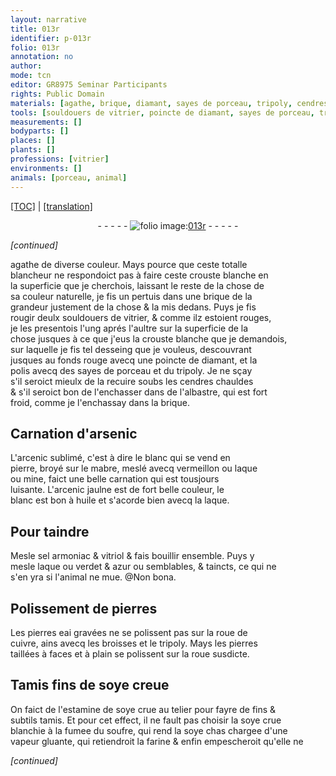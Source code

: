 ```yaml
---
layout: narrative
title: 013r
identifier: p-013r
folio: 013r
annotation: no
author:
mode: tcn
editor: GR8975 Seminar Participants
rights: Public Domain
materials: [agathe, brique, diamant, sayes de porceau, tripoly, cendres, albastre, arsenic, arcenic sublimé, pierre, mabre, vermeillon, laque, mine, arcenic jaulne, huile, sel armoniac, vitriol, verdet, azur, pierres, cuivre, soye, soufre, farine]
tools: [souldouers de vitrier, poincte de diamant, sayes de porceau, tripoly, mabre, roue de cuivre, broisses, roue, Tamis, tamis]
measurements: []
bodyparts: []
places: []
plants: []
professions: [vitrier]
environments: []
animals: [porceau, animal]
---
```


<p><a href="{{ site.baseurl }}/normalized/">[TOC]</a> | <a href="{{ site.baseurl }}/texts/p-013r_tl/" target="_blank">[translation]</a></p><div class="folio" align="center">- - - - - <a href="http://gallica.bnf.fr/ark:/12148/btv1b10500001g/f31.image" target="_blank"><img src="https://cu-mkp.github.io/2017-workshop-edition/assets/photo-icon.png" alt="folio image: " style="display:inline-block; margin-bottom:-3px;"/>013r</a> - - - - - </div>  
 
*[continued]*
  
 <span class="m">agathe</span> de diverse couleur. Mays pource que ceste totalle<br/> blancheur ne respondoict pas à faire ceste crouste blanche en<br/> la superficie que je cherchois, laissant le reste de la chose de<br/> sa couleur naturelle, je fis un pertuis dans une <span class="m">brique</span> de la<br/> grandeur justement de la chose & la mis dedans. Puys je fis<br/> rougir deulx <span class="tl">souldouers de <span class="pro">vitrier</span></span>, & comme ilz estoient rouges,<br/> je les presentois l'ung aprés l'aultre sur la superficie de la<br/> chose jusques à ce que j'eus la crouste blanche que je dema<span class="exp">n</span>dois,<br/> sur laquelle je fis tel desseing que je vouleus, descouvrant<br/> jusques au fonds rouge avecq une <span class="tl">poincte de <span class="m">diamant</span></span>, et la<br/> polis avecq des <span class="tl"><span class="m">sayes de <span class="al">porceau</span></span></span> et du <span class="tl"><span class="m">tripoly</span></span>. Je ne sçay<br/> s'il seroict mieulx de la recuire soubs les <span class="m">cendres</span> chauldes<br/> & s'il seroict bon de l'enchasser dans de l'<span class="m">albastre</span>, qui est fort<br/> froid, co<span class="exp">mm</span>e je l'enchassay dans la <span class="m">brique</span>.
 
 
  

## Carnation d'<span class="m">arsenic</span>

 
L'<span class="m">arcenic sublimé</span>, c'est à dire le blanc qui se vend en<br/> <span class="m">pierre</span>, broyé sur le <span class="tl"><span class="m">mabre</span></span>, meslé avecq <span class="m">vermeillon</span> ou <span class="m">laque</span><br/> ou <span class="m">mine</span>, faict une belle carnation qui est tousjours<br/> luisante. L'<span class="m">arcenic jaulne</span> est de fort belle couleur, le<br/> blanc est bon à <span class="m">huile</span> et s'acorde bien avecq la <span class="m">laque</span>.
 
 
  

## Pour taindre

 
Mesle <span class="m">sel armoniac</span> & <span class="m">vitriol</span> & fais bouillir ensemble. Puys y<br/> mesle <span class="m">laque</span> ou <span class="m">verdet</span> & <span class="m">azur</span> ou semblables, & taincts, ce qui ne<br/> s'en yra si l'<span class="al">animal</span> ne mue. @Non bona.
 
 
  

## Polisseme<span class="exp">n</span>t de <span class="m">pierres</span>

 
Les pierres <span class="del">eai</span> gravées ne se polissent pas sur la <span class="tl">roue de<br/> <span class="m">cuivre</span></span>, ains avecq les <span class="tl">broisses</span> et le <span class="m">tripoly</span>. Mays les pierres<br/> taillées à faces et à plain se polissent sur la <span class="tl">roue</span> susdicte.
 
 
  

## <span class="tl">Tamis</span> fins de <span class="m">soye</span> creue

 
On faict de l'estamine de <span class="m">soye</span> crue au telier pour fayre de fins &<br/> subtils <span class="tl">tamis</span>. Et pour cet effect, il ne fault pas choisir la <span class="m">soye</span> crue<br/> blanchie à la fumee du <span class="m">soufre</span>, qui rend la <span class="m">soye</span> <span class="del">chas</span> chargee d'une<br/> vapeur glua<span class="exp">n</span>te, qui retiendroit la <span class="m">farine</span> & enfin empescheroit qu'elle ne
 
*[continued]*
 
